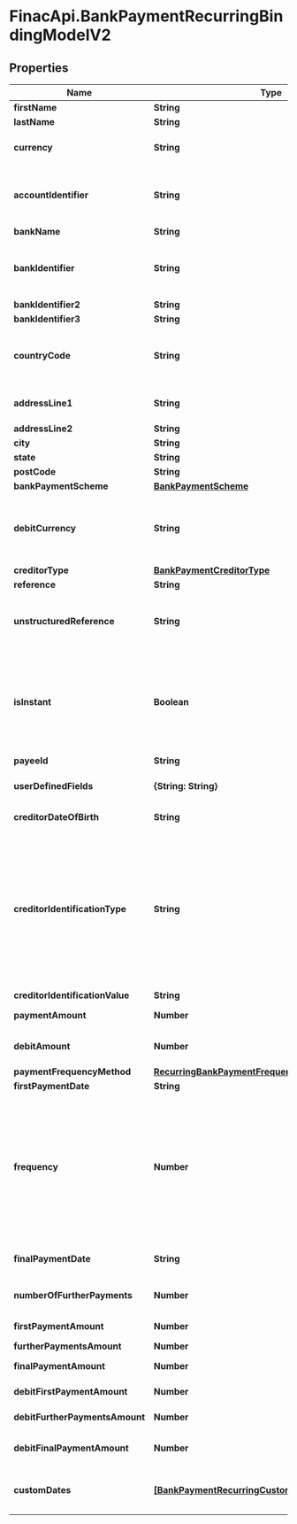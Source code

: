 # FinacApi.BankPaymentRecurringBindingModelV2

## Properties
Name | Type | Description | Notes
------------ | ------------- | ------------- | -------------
**firstName** | **String** | First name of beneficiary (Creditor) | [optional] 
**lastName** | **String** | Last name of beneficiary (Creditor) | [optional] 
**currency** | **String** | Specify the currency credited to the payee. ISO-4217 3 character currency code | 
**accountIdentifier** | **String** | Content varies on the target country and currency, see get GetBankPaymentValidation&#x27;s API for  further details. I.e.: the filed can conain IBAN, AccountNumber etc.. | [optional] 
**bankName** | **String** | Bank name | [optional] 
**bankIdentifier** | **String** | Content varies on the target country and currency, see get GetBankPaymentValidation&#x27;s API for  further details. I.e.: the filed can conain SWIFT, SortCode etc.. | [optional] 
**bankIdentifier2** | **String** | Bank Identifier 2 | [optional] 
**bankIdentifier3** | **String** | Bank Identifier 3 | [optional] 
**countryCode** | **String** | Country Code - ISO 3166-2. (Creditor)   This is used in order to determine the target country and so the payment is GBP Faster Payment, Sepa or International swift payments | [optional] 
**addressLine1** | **String** | Address line 1 - Required for SEPA Payments , International SWIFT Payments | [optional] 
**addressLine2** | **String** | Address line 2 | [optional] 
**city** | **String** | City | [optional] 
**state** | **String** | State | [optional] 
**postCode** | **String** | Post Code | [optional] 
**bankPaymentScheme** | [**BankPaymentScheme**](BankPaymentScheme.md) |  | [optional] 
**debitCurrency** | **String** | Required for multicurrency transactions to specify the currency debited from the payer. Required for SEPA payments and internations SWIFT payments - ISO-4217 3 character currency code | [optional] 
**creditorType** | [**BankPaymentCreditorType**](BankPaymentCreditorType.md) |  | [optional] 
**reference** | **String** | Description reference of payment | [optional] 
**unstructuredReference** | **String** | Unstuctured refenrece    Note: for certain characters that may break XML these need to be double encoded, so &amp; would be &lt;O31&amp;amp;lt;/O31&gt; when using standard HTML encoding | [optional] 
**isInstant** | **Boolean** | This boolean type field, indicates if an instant SEPA payment should occur. This functionality only works for SEPA payments.  True: Indicates that an instant sepa payment should happen and be completed in seconds  False: Indicates that a normal sepa payment should be done which can complete in days | [optional] 
**payeeId** | **String** | Payee reference id | [optional] 
**userDefinedFields** | **{String: String}** | User Defined fields.  This will hold extra information, that user would like to have in the transaction. | [optional] 
**creditorDateOfBirth** | **String** | Creditor&#x27;s date of birth, in \&quot;yyyy-MM-dd\&quot; format. | [optional] 
**creditorIdentificationType** | **String** | Creditor identification type. Values available: none, drivers_license, social_security_number, green_card, passport, visa, matricula_consular, registro_federal_de_contribuyentes, clave_unica_de_registro_de_poblacion, credential_de_elector, social_insurance_number, citizenship_papers, drivers_license_canadian, existing_credit_card_details, employer_identification_number, national_id, incorporation_number, others | [optional] 
**creditorIdentificationValue** | **String** | Creditor identification Value | [optional] 
**paymentAmount** | **Number** | Amount of payment. Required for OneOff payments. | [optional] 
**debitAmount** | **Number** | Required for multicurrency transaction to specify the amount debited from the payer | [optional] 
**paymentFrequencyMethod** | [**RecurringBankPaymentFrequencyMethod**](RecurringBankPaymentFrequencyMethod.md) |  | 
**firstPaymentDate** | **String** | Payment date yyyy-MM-dd | [optional] 
**frequency** | **Number** | How often a payment should occur in days.     When PaymentFrequencyMethod is Date:        (FinalPaymentDate - FirstPaymentDate) / Frequency must be an integer.      i.e.: When the date difference between the first and the final date is 10      Frequency cannot be 3,4,6,7,8. It can be 1,2,5,10.    When PaymentFrequencyMethod is Amount:        Each further payment follows the initial payment       by the amount of days specifed in \&quot;Frequency\&quot; | [optional] 
**finalPaymentDate** | **String** | Final payment date yyyy-MM-dd, used when PaymentFrequencyMethod is Date | [optional] 
**numberOfFurtherPayments** | **Number** | Number of further payment transactions, used when PaymentFrequencyMethod is Amount | [optional] 
**firstPaymentAmount** | **Number** | Amount of payment of the initial payment | [optional] 
**furtherPaymentsAmount** | **Number** | The amount of further payments | [optional] 
**finalPaymentAmount** | **Number** | Final payment amount, used when PaymentFrequencyMethod is Date | [optional] 
**debitFirstPaymentAmount** | **Number** | Debit first payment amount of recurring | [optional] 
**debitFurtherPaymentsAmount** | **Number** | Debit further payment amount of recurring | [optional] 
**debitFinalPaymentAmount** | **Number** | Debit final payment amount, used when PaymentFrequencyMethod is Date | [optional] 
**customDates** | [**[BankPaymentRecurringCustomDateBindingModelV2]**](BankPaymentRecurringCustomDateBindingModelV2.md) | List of dates and their respective amounts, used when PaymentFrequencyMethod is CustomDate | [optional] 
